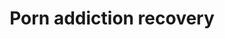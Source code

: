 ---
tag: porn-addiction-recovery
title: Porn addiction recovery
description: >-
  This list of resources will aid you in recovery from your porn addiction.
  Check these articles and resources before looking at other treatment
  programs. 
hero:
  label: Porn addiction recovery
  heading: This list of resources will aid you in recovery from your porn addiction.
  text_markdown:
page_blocks:
  - _id: posts_relevant
  - _id: block_rich_text
    alignment:
    text_markdown: >-
      Porn addiction is unique among all types of addictions because it’s
      private. Not only is it a solo activity, but there also aren’t the obvious
      signs that your life is falling apart the way there is with other
      addictions.


      It’s easy to recognize when a loved one can’t stop drinking because
      they’re often drunk and/or end up with a DUI or losing their job.


      Drug users are also different from porn addicts. Problems with drug abuse
      are relatively easy to spot because of how mind-alteringly powerful many
      drugs are—not to mention how illegal they are.


      Pornography addiction, by contrast, is silent but can be just as
      debilitating.


      It’s perfectly reasonable for a person to win in all areas of life but
      have a debilitating internet pornography addiction. Even if they’re caught
      in the act of porn use, it’s difficult to know if someone is addicted to
      porn.


      This means that family members can’t stage an intervention and, unlike
      most other substance abuse issues, there are very few porn addict
      anonymous meetings, support groups, or treatment programs.


      Very often, it will be up to the porn users to recognize that they have a
      problem and to get their pornography use under control. Because I’ve
      managed to overcome one of the most addictive behaviors a man can succumb
      to, I’ve written various articles to help recover from porn addiction.


      ## 6 signs that you’re definitely addicted to porn


      It’s impossible to know that you have a problem if you don’t even know
      what having a problem looks like. This article lists the signs of porn
      addiction that you may have overlooked.


      In fact, many guys don’t realize that sexual dysfunction and constant
      cravings for porn place of real women is a big sign they’re addicted to
      internet porn.


      I also cover the mental health aspect, the role of dopamine(particularly
      how porn addiction is often a sign of other mental health disorders), and
      various self-esteem issues that arise from porn addiction.


      **Read the article here—&gt;[6 Signs that you’re definitely addicted to
      porn](/6-signs-that-youre-definitely-addicted-to-porn/)**


      ## 7 easy ways to finally quit porn


      This is a no-nonsense plan I used to quit porn. I’m not a medical
      professional, but I can confidently say that this free article is as good
      as any porn addiction treatment, inpatient or outpatient method.


      I can confidently say that in terms of getting results, this article
      outlines a highly effective treatment plan that will work for anyone who
      wants to stop viewing porn.


      I give practical advice that changes your physical behavior. Unlike many
      programs, I won't tell you to stop masturbating, as men have been
      masturbating way before internet porn. My goal is to get you to stop
      watching porn. As long as they aren’t illegal, I don’t care what your
      other sexual behaviors are.


      **Read the article here—&gt;[7 easy ways to finally quit
      porn](/how-to-quit-porn/)**


      ## Why is porn so hard to quit?


      Most consider porn addiction a behavioral addiction. For comparison's
      sake, drug and alcohol abuse are far more likely to be chemical
      addictions. If someone comes off of porn, they’ll just be annoyed and
      anxious. If you take someone off opioids, they will physically suffer
      through withdrawal.


      Still, porn is incredibly difficult to quit. Why is that? This article
      explains why so that you have proper respect for your problem.


      **Read the article here—&gt;[Why is porn so hard to
      quit?](/why-is-it-hard-to-quit-porn/)**


      ## 9 good reasons why it’s time to stop watching porn


      Sometimes you need a reminder of why you’re taking a particular path. I
      wrote this article to keep you motivated to stay on the path to quitting
      porn. When things get hard, and withdrawal symptoms and cravings kick in,
      it’s easy to justify slipping back into porn use.


      A quick glance at this article will help you remember why you do it and
      how to stay focused on the goal.


      **Read the article here—&gt;[9 good reasons why it's time to stop watching
      porn](/reasons-to-quit-porn/)**


      ## Here’s what happens when you finally quit porn


      This is another type of reminder. The last article was about the negative
      consequences of porn and why you need to quit. This one reminds you of all
      the benefits you’ll get when you finally get your porn habit under
      control.


      After you go for a period of time without porn, your attraction to women
      in real life will skyrocket, your sex life will improve, and you’ll become
      a more confident and effective man. If you think quitting porn isn’t worth
      it, you want to read this article.


      **Read the article here—&gt;[Here’s what happens when you finally quit
      porn](/what-happens-when-you-quit-porn/)**


      ## **How to deal with porn addiction withdrawal**


      Porn addiction withdrawal symptoms are shockingly similar to alcohol
      addiction. These strategies will help you handle the symptoms and quit
      porn for good.


      Porn addiction withdrawal won’t kill you, but you will need a little bit
      of discipline and the resolve to stick to it all. For a little extra help,
      I have an article that teaches you how to increase your willpower to break
      bad habits to help—&gt;read here.


      **Read the article here—&gt;[How to deal with porn addiction
      withdrawal](/dealing-with-porn-addiction-withdrawal/)**


      ## Software that can help you in porn addiction recovery


      Porn is addictive because it’s high-speed, high-quality, and highly
      available. Check out the resources here to help you keep porn under
      control.


      * [Best porn blocking apps](/best-porn-blocker/)

      * [Covenant Eyes Review](/covenant-eyes-review/)

      * [Blockerx Review](/blockerx-review/)


      ## Benefits of Nofap to help you quit porn


      While I’m not against masturbation, I understand that cutting it out can
      help guys manage their porn addiction. Here are some resources I wrote to
      help you along with Nofap.


      * [How to start Nofap to gain confidence](/how-to-start-nofap/)

      * [The benefits of Nofap](/nofap-benefits/)
---